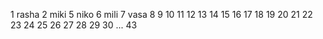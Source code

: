 1 rasha
2 miki
5 niko
6 mili
7 vasa
8
9
10
11
12
13
14
15
16
17
18
19
20
21
22
23
24
25
26
27
28
29
30
...
43
